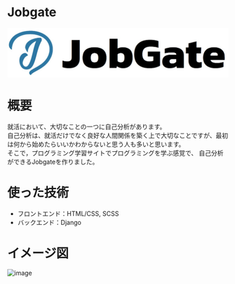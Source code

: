 # Jobgate
![](https://github.com/kimuson13/job-gate/blob/develop-nakashi94/develop-nakashi94/portfolio/images/JobGate_logo_name.jpg)
# 概要
就活において、大切なことの一つに自己分析があります。  
自己分析は、就活だけでなく良好な人間関係を築く上で大切なことですが、最初は何から始めたらいいかわからないと思う人も多いと思います。  
そこで，プログラミング学習サイトでプログラミングを学ぶ感覚で、 自己分析ができるJobgateを作りました。
# 使った技術
- フロントエンド：HTML/CSS, SCSS
- バックエンド：Django
# イメージ図
![image](https://user-images.githubusercontent.com/38969025/131205457-c5f54ba7-67d7-4a8b-8bec-fee2f08a2f29.png)
